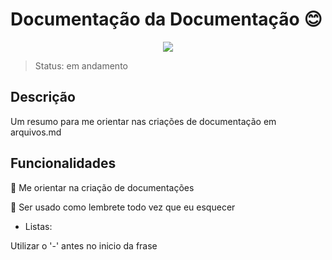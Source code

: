 # Documentação da Documentação :blush:

<p align="center"> <img src=https://www.google.com/url?sa=i&url=https%3A%2F%2Fblog.saipos.com%2Fdocumentacao-para-restaurante%2F&psig=AOvVaw3Hhko6cU1cR512sVwW6d3B&ust=1617907998800000&source=images&cd=vfe&ved=0CAIQjRxqFwoTCJiD0K7n7O8CFQAAAAAdAAAAABAY"> </p>
  
>Status: em andamento

## Descrição

Um  resumo para me orientar nas criações de documentação em arquivos.md

## Funcionalidades

:pushpin: Me orientar na criação de documentações

:pushpin: Ser usado como lembrete todo vez que eu esquecer

- Listas:

Utilizar o '-' antes no inicio da frase
